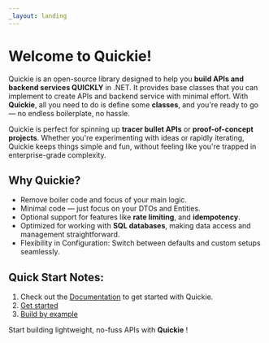 ```yaml
---
_layout: landing
---
```


# Welcome to **Quickie**!

Quickie is an open-source library designed to help you **build APIs and backend services QUICKLY** in .NET. It provides base classes that you can implement to create APIs and backend service with minimal effort. With **Quickie**, all you need to do is define some **classes**, and you're ready to go — no endless boilerplate, no hassle.

Quickie is perfect for spinning up **tracer bullet APIs** or **proof-of-concept projects**. Whether you're experimenting with ideas or rapidly iterating, Quickie keeps things simple and fun, without feeling like you're trapped in enterprise-grade complexity.

## Why Quickie?

- Remove boiler code and focus of your main logic.
- Minimal code — just focus on your DTOs and Entities.
- Optional support for features like **rate limiting**, and **idempotency**.
- Optimized for working with **SQL databases**, making data access and management straightforward.
- Flexibility in Configuration: Switch between defaults and custom setups seamlessly.

## Quick Start Notes:

1. Check out the [Documentation](/Quickie/docs/introduction.html) to get started with Quickie.
2. [Get started](/Quickie/docs/getting-started.html) 
3. [Build by example](/Quickie/docs/examples.html) 


Start building lightweight, no-fuss APIs with **Quickie** !
